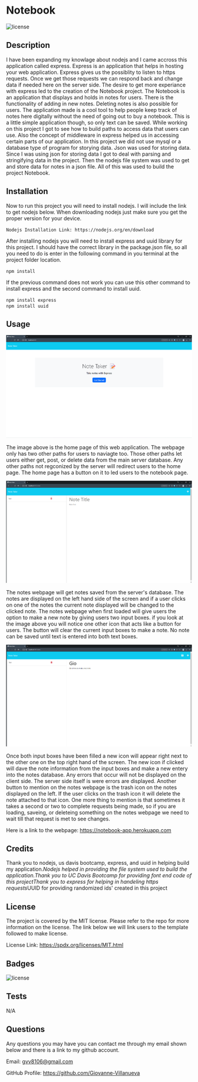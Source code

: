 # Notebook

![license](https://img.shields.io/badge/license-MIT-green)

## Description

I have been expanding my knowlage about nodejs and I came accross this application called express. Express is an application that helps in hosting your web application. Express gives us the possiblity to listen to https requests. Once we get those requests we can respond back and change data if needed here on the server side. The desire to get more experiance with express led to the creation of the Notebook project. The Notebook is an application that displays and holds in notes for users. There is the functionality of adding in new notes. Deleting notes is also possible for users. The application made is a cool tool to help people keep track of notes here digitally without the need of going out to buy a notebook. This is a little simple application though, so only text can be saved. While working on this project I got to see how to build paths to access data that users can use. Also the concept of middleware in express helped us in accessing certain parts of our application. In this project we did not use mysql or a database type of program for storying data. Json was used for storing data. Since I was using json for storing data I got to deal with parsing and stringifying data in the project. Then the nodejs file system was used to get and store data for notes in a json file. All of this was used to build the project Notebook.



## Installation

Now to run this project you will need to install nodejs. I will include the link to get nodejs below. When downloading nodejs just make sure you get the proper version for your device.

    Nodejs Installation Link: https://nodejs.org/en/download

After installing nodejs you will need to install express and uuid library for this project. I should have the correct library in the package.json file, so all you need to do is enter in the following command in you terminal at the project folder location.

    npm install

If the previous command does not work you can use this other command to install express and the second command to install uuid.

    npm install express
    npm install uuid


## Usage


![Home page](./public/assets/images/HomePage.png)


The image above is the home page of this web application. The webpage only has two other paths for users to naviagte too. Those other paths let users either get, post, or delete data from the main server database. Any other paths not regconized by the server will redirect users to the home page. The home page has a button on it to led users to the notebook page.


![Notes webpage](./public/assets/images/Notes.png)


The notes webpage will get notes saved from the server's database. The notes are displayed on the left hand side of the screen and if a user clicks on one of the notes the current note displayed will be changed to the clicked note. The notes webpage when first loaded will give users the option to make a new note by giving users two input boxes. if you look at the image above you will notice one other icon that acts like a button for users. The button will clear the current input boxes to make a note. No note can be saved until text is entered into both text boxes. 


![Save note](./public/assets/images/SaveNote.png)


Once both input boxes have been filled a new icon will appear right next to the other one on the top right hand of the screen. The new icon if clicked will dave the note information from the input boxes and make a new entery into the notes database. Any errors that occur will not be displayed on the client side. The server side itself is were errors are displayed. Another button to mention on the notes webpage is the trash icon on the notes displayed on the left. If the user clicks on the trash icon it will delete the note attached to that icon. One more thing to mention is that sometimes it takes a second or two to complete requests being made, so if you are loading, saveing, or deleteing something on the notes webpage we need to wait till that request is met to see changes.

Here is a link to the webpage: https://notebook-app.herokuapp.com


## Credits

Thank you to nodejs, us davis bootcamp, express, and uuid in helping build my application.*Nodejs helped in providing the file system used to build the application.*Thank you to UC Davis Bootcamp for providing font end code of this project*Thank you to express for helping in handeling https requests*UUID for providing randomized ids' created in this project



## License

The project is covered by the MIT license. Please refer to the repo for more information on the license. The link below we will link users to the template followed to make license.

License Link: https://spdx.org/licenses/MIT.html



## Badges

![license](https://img.shields.io/badge/license-MIT-green)


## Tests

N/A


## Questions

Any questions you may have you can contact me through my email shown below and there is a link to my github account.

Email: gvv8106@gmail.com

GitHub Profile: https://github.com/Giovanne-Villanueva
